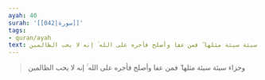 ```yaml
---
ayah: 40
surah: '[[042|سورة]]'
tags:
- quran/ayah
text: وجزاء سيئة سيئة مثلها ۖ فمن عفا وأصلح فأجره على الله ۚ إنه لا يحب الظالمين
---
```

> وجزاء سيئة سيئة مثلها ۖ فمن عفا وأصلح فأجره على الله ۚ إنه لا يحب الظالمين

